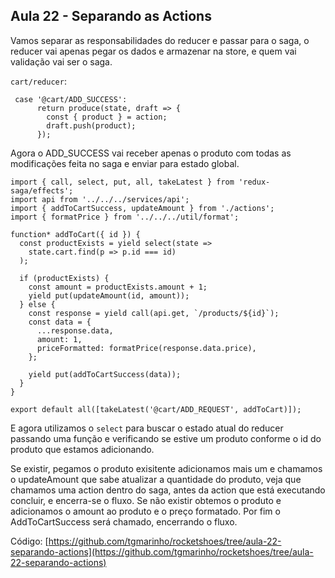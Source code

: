 ## Aula 22 - Separando as Actions

Vamos separar as responsabilidades do reducer e passar para o saga, o reducer vai apenas pegar os dados e armazenar na store, e quem vai validação vai ser o saga.

`cart/reducer`:
```
 case '@cart/ADD_SUCCESS':
      return produce(state, draft => {
        const { product } = action;
        draft.push(product);
      });
```
Agora o ADD_SUCCESS vai receber apenas o produto com todas as modificações feita no saga e enviar para estado global.

```
import { call, select, put, all, takeLatest } from 'redux-saga/effects';
import api from '../../../services/api';
import { addToCartSuccess, updateAmount } from './actions';
import { formatPrice } from '../../../util/format';

function* addToCart({ id }) {
  const productExists = yield select(state =>
    state.cart.find(p => p.id === id)
  );

  if (productExists) {
    const amount = productExists.amount + 1;
    yield put(updateAmount(id, amount));
  } else {
    const response = yield call(api.get, `/products/${id}`);
    const data = {
      ...response.data,
      amount: 1,
      priceFormatted: formatPrice(response.data.price),
    };

    yield put(addToCartSuccess(data));
  }
}

export default all([takeLatest('@cart/ADD_REQUEST', addToCart)]);
```

E agora utilizamos o `select` para buscar o estado atual do reducer passando uma função e verificando se estive um produto conforme o id do produto que estamos adicionando.

Se existir, pegamos o produto exisitente adicionamos mais um  e chamamos o updateAmount que sabe atualizar a quantidade do produto, veja que chamamos uma action dentro do saga, antes da action que está executando concluir, e encerra-se o fluxo. Se não existir obtemos o produto e adicionamos o amount ao produto e o preço formatado. Por fim o AddToCartSuccess será chamado, encerrando o fluxo.


Código: [https://github.com/tgmarinho/rocketshoes/tree/aula-22-separando-actions](https://github.com/tgmarinho/rocketshoes/tree/aula-22-separando-actions)